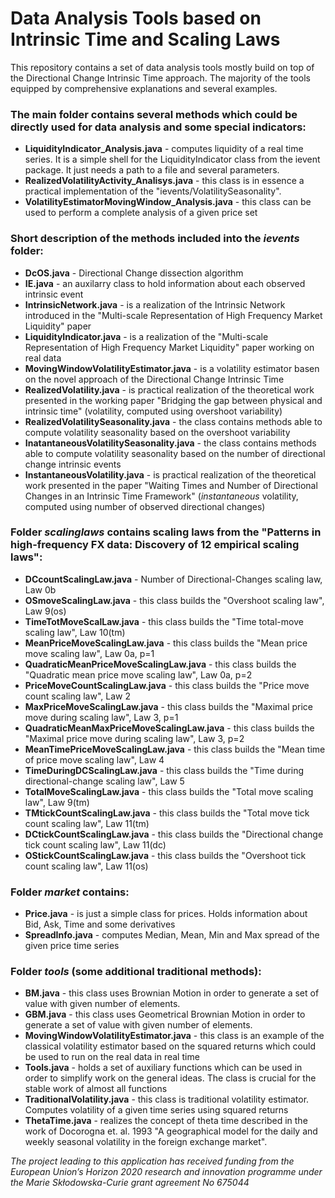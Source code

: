 # Data Analysis Tools based on Intrinsic Time and Scaling Laws

This repository contains a set of data analysis tools mostly build on top of the Directional Change Intrinsic Time approach.
The majority of the tools equipped by comprehensive explanations and several examples.

<h3>The main folder contains several methods which could be directly used for data analysis and some special indicators:</h3>

<ul>
<li><strong>LiquidityIndicator_Analysis.java</strong> - computes liquidity of a real time series. It is a simple shell for the LiquidityIndicator class from the ievent package. It just needs a path to a file and several parameters.</li>
<li><strong>RealizedVolatilityActivity_Analisys.java</strong> - this class is in essence a practical implementation of the "ievents/VolatilitySeasonality".</li>
<li><strong>VolatilityEstimatorMovingWindow_Analysis.java</strong> - this class can be used to perform a complete analysis of a given price set</li>
</ul>


<h3>Short description of the methods included into the <em>ievents</em> folder:</h3>

<ul>
<li><strong>DcOS.java</strong> - Directional Change dissection algorithm</li>
<li><strong>IE.java</strong> - an auxilarry class to hold information about each observed intrinsic event</li>
<li><strong>IntrinsicNetwork.java</strong> - is a realization of the Intrinsic Network introduced in the "Multi-scale Representation of High Frequency Market Liquidity" paper</li>
<li><strong>LiquidityIndicator.java</strong> - is a realization of the "Multi-scale Representation of High Frequency Market Liquidity" paper working on real data</li>
<li><strong>MovingWindowVolatilityEstimator.java</strong> - is a volatility estimator basen on the novel approach of the Directional Change Intrinsic Time</li>
<li><strong>RealizedVolatility.java</strong> - is practical realization of the theoretical work presented in the working paper "Bridging the gap between physical and intrinsic time" (volatility, computed using overshoot variability)</li>
<li><strong>RealizedVolatilitySeasonality.java</strong> - the class contains methods able to compute volatility seasonality based on the overshoot variability</li>
<li><strong>InatantaneousVolatilitySeasonality.java</strong> - the class contains methods able to compute volatility seasonality based on the number of directional change intrinsic events</li>
<li><strong>InstantaneousVolatility.java</strong> - is practical realization of the theoretical work presented in the paper "Waiting Times and Number of Directional Changes in an Intrinsic Time Framework" (<em>instantaneous</em> volatility, computed using number of observed directional changes)</li>
</ul>

<h3>Folder <em>scalinglaws</em> contains scaling laws from the "Patterns in high-frequency FX data: Discovery of 12 empirical scaling laws":</h3>
<ul>
<li><strong>DCcountScalingLaw.java</strong> - Number of Directional-Changes scaling law, Law 0b </li>
<li><strong>OSmoveScalingLaw.java</strong> - this class builds the "Overshoot scaling law", Law 9(os)</li>
<li><strong>TimeTotMoveScalLaw.java</strong> - this class builds the "Time total-move scaling law", Law 10(tm)</li>
<li><strong>MeanPriceMoveScalingLaw.java</strong> - this class builds the "Mean price move scaling law", Law 0a, p=1</li>
<li><strong>QuadraticMeanPriceMoveScalingLaw.java</strong> - this class builds the "Quadratic mean price move scaling law", Law 0a, p=2</li>
<li><strong>PriceMoveCountScalingLaw.java</strong> - this class builds the "Price move count scaling law", Law 2</li>
<li><strong>MaxPriceMoveScalingLaw.java</strong> - this class builds the "Maximal price move during scaling law", Law 3, p=1</li>
<li><strong>QuadraticMeanMaxPriceMoveScalingLaw.java</strong> - this class builds the "Maximal price move during scaling law", Law 3, p=2</li>
<li><strong>MeanTimePriceMoveScalingLaw.java</strong> - this class builds the "Mean time of price move scaling law", Law 4</li>
<li><strong>TimeDuringDCScalingLaw.java</strong> - this class builds the "Time during directional-change scaling law", Law 5</li>
<li><strong>TotalMoveScalingLaw.java</strong> - this class builds the "Total move scaling law", Law 9(tm)</li>
<li><strong>TMtickCountScalingLaw.java</strong> - this class builds the "Total move tick count scaling law", Law 11(tm)</li>
<li><strong>DCtickCountScalingLaw.java</strong> - this class builds the "Directional change tick count scaling law", Law 11(dc)</li>
<li><strong>OStickCountScalingLaw.java</strong> - this class builds the "Overshoot tick count scaling law", Law 11(os)</li>


</ul>

<h3>Folder <em>market</em> contains:</h3>

<ul>
<li><strong>Price.java</strong> - is just a simple class for prices. Holds information about Bid, Ask, Time and some derivatives</li>
<li><strong>SpreadInfo.java</strong> - computes Median, Mean, Min and Max spread of the given price time series</li>
</ul>

<h3>Folder <em>tools</em> (some additional traditional methods):</h3>

<ul>
<li><strong>BM.java</strong> - this class uses Brownian Motion in order to generate a set of value with given number of elements.</li>
<li><strong>GBM.java</strong> - this class uses Geometrical Brownian Motion in order to generate a set of value with given number of elements.</li>
<li><strong>MovingWindowVolatilityEstimator.java</strong> - this class is an example of the classical volatility estimator based on the squared returns which could be used to run on the real data in real time</li>
<li><strong>Tools.java</strong> - holds a set of auxiliary functions which can be used in order to simplify work on the general ideas. The class is crucial for the stable work of almost all functions</li>
<li><strong>TraditionalVolatility.java</strong> - this class is traditional volatility estimator. Computes volatility of a given time series using squared returns</li>
<li><strong>ThetaTime.java</strong> - realizes the concept of theta time described in the work of Docorogna et. al. 1993 "A geographical model for the daily and weekly seasonal volatility in the foreign exchange market".</li>
</ul>

<em>The project leading to this application has received funding from the European Union’s Horizon 2020 research and innovation programme under the Marie Skłodowska-Curie grant agreement No 675044</em>

